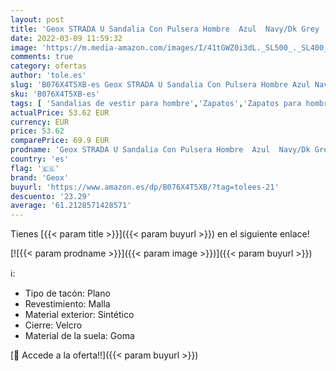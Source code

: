 ```yaml
---
layout: post
title: 'Geox STRADA U Sandalia Con Pulsera Hombre  Azul  Navy/Dk Grey   41 EU'
date: 2022-03-09 11:59:32
image: 'https://m.media-amazon.com/images/I/41tGWZ0i3dL._SL500_._SL400_.jpg'
comments: true
category: ofertas
author: 'tole.es'
slug: 'B076X4T5XB-es Geox STRADA U Sandalia Con Pulsera Hombre Azul Navy/Dk...'
sku: 'B076X4T5XB-es'
tags: [ 'Sandalias de vestir para hombre','Zapatos','Zapatos para hombre','Zapatos y complementos','geox','sandalia', ]
actualPrice: 53.62 EUR
currency: EUR
price: 53.62
comparePrice: 69.9 EUR
prodname: 'Geox STRADA U Sandalia Con Pulsera Hombre  Azul  Navy/Dk Grey   41 EU'
country: 'es'
flag: '🇪🇸'
brand: 'Geox'
buyurl: 'https://www.amazon.es/dp/B076X4T5XB/?tag=tolees-21'
descuento: '23.29'
average: '61.2128571428571'
---
```


Tienes [{{< param title >}}]({{< param buyurl >}}) en el siguiente enlace!

[![{{< param prodname >}}]({{< param image >}})]({{< param buyurl >}})

ℹ️:

- Tipo de tacón: Plano
- Revestimiento: Malla
- Material exterior: Sintético
- Cierre: Velcro
- Material de la suela: Goma

[🛒 Accede a la oferta!!]({{< param buyurl >}})
